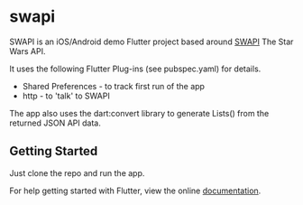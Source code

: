# swapi

SWAPI is an iOS/Android demo Flutter project based around [SWAPI](https://swapi.co/) The Star Wars API.

It uses the following Flutter Plug-ins (see pubspec.yaml) for details.

* Shared Preferences - to track first run of the app
* http - to 'talk' to  SWAPI

The app also uses the dart:convert library to generate Lists() from the returned JSON API data.

## Getting Started

Just clone the repo and run the app.

For help getting started with Flutter, view the online
[documentation](https://flutter.io/).
